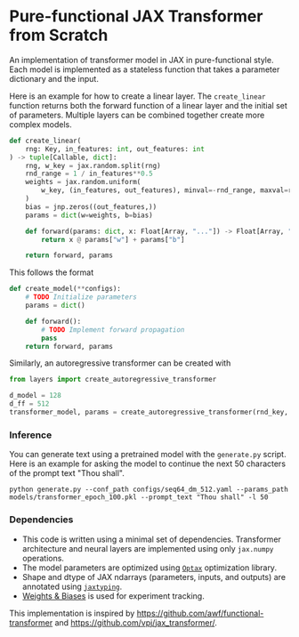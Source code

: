 # Pure-functional JAX Transformer from Scratch

An implementation of transformer model in JAX in pure-functional style. Each model is implemented as a stateless function that takes a parameter dictionary and the input.

Here is an example for how to create a linear layer.
The `create_linear` function returns both the forward function of a linear layer and the initial set of parameters. Multiple layers can be combined together create more complex models.
```python
def create_linear(
    rng: Key, in_features: int, out_features: int
) -> tuple[Callable, dict]:
    rng, w_key = jax.random.split(rng)
    rnd_range = 1 / in_features**0.5
    weights = jax.random.uniform(
        w_key, (in_features, out_features), minval=-rnd_range, maxval=rnd_range
    )
    bias = jnp.zeros((out_features,))
    params = dict(w=weights, b=bias)

    def forward(params: dict, x: Float[Array, "..."]) -> Float[Array, "..."]:
        return x @ params["w"] + params["b"]

    return forward, params
```

This follows the format
```python
def create_model(**configs):
    # TODO Initialize parameters
    params = dict()

    def forward():
        # TODO Implement forward propagation
        pass
    return forward, params
```

Similarly, an autoregressive transformer can be created with
```python
from layers import create_autoregressive_transformer

d_model = 128
d_ff = 512
transformer_model, params = create_autoregressive_transformer(rnd_key, num_layers=4, num_heads=8, d_model=d_model, d_ff=d_ff, n_vocab=65, lambda_pe= 1 / d_model ** 0.5)
```

### Inference
You can generate text using a pretrained model with the `generate.py` script. Here is an example for asking the model to continue the next 50 characters of the prompt text "Thou shall".

```
python generate.py --conf_path configs/seq64_dm_512.yaml --params_path models/transformer_epoch_100.pkl --prompt_text "Thou shall" -l 50
```

### Dependencies
- This code is written using a minimal set of dependencies. Transformer architecture and neural layers are implemented using only `jax.numpy` operations. 
- The model parameters are optimized using [`Optax`](https://github.com/google-deepmind/optax) optimization library. 
- Shape and dtype of JAX ndarrays (parameters, inputs, and outputs) are annotated using [`jaxtyping`](https://github.com/google/jaxtyping).
- [Weights & Biases](https://wandb.ai/) is used for experiment tracking.

This implementation is inspired by https://github.com/awf/functional-transformer and https://github.com/vpj/jax_transformer/.

